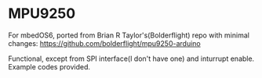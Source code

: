 # MPU9250
For mbedOS6, ported from Brian R Taylor's(Bolderflight) repo with minimal changes:
https://github.com/bolderflight/mpu9250-arduino

Functional, except from SPI interface(I don't have one) and inturrupt enable.
Example codes provided.
